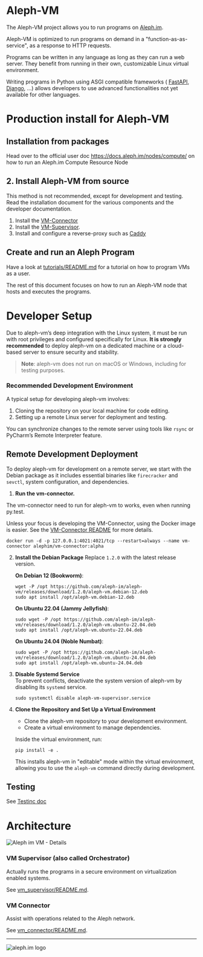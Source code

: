 # Aleph-VM

The Aleph-VM project allows you to run programs on [Aleph.im](https://aleph.im/).

Aleph-VM is optimized to run programs on demand in a "function-as-as-service",
as a response to HTTP requests.

Programs can be written in any language as long as they can run a web server.
They benefit from running in their own, customizable Linux virtual environment.

Writing programs in Python using ASGI compatible frameworks (
[FastAPI](https://github.com/tiangolo/fastapi), 
[Django](https://docs.djangoproject.com/en/3.0/topics/async/),
...) allows developers to use advanced functionalities not yet available for other languages.

# Production install for Aleph-VM
## Installation from packages


Head over to the  official user doc https://docs.aleph.im/nodes/compute/ on how to run an Aleph.im Compute Resource
Node

## 2. Install Aleph-VM from source

This method is not recommended, except for development and testing.
Read the installation document for the various components and the developer documentation. 

1. Install the [VM-Connector](./vm_connector/README.md)
2. Install the [VM-Supervisor](src/aleph/vm/orchestrator/README.md).
3. Install and configure a reverse-proxy such as [Caddy](./CONFIGURE_CADDY.md)

## Create and run an Aleph Program 

Have a look at [tutorials/README.md](tutorials/README.md) for a tutorial on how to program VMs
as a user.

The rest of this document focuses on how to run an Aleph-VM node that hosts and executes the programs. 

# Developer Setup

Due to aleph-vm’s deep integration with the Linux system, it must be run with root privileges and configured
specifically for Linux. **It is strongly recommended** to deploy aleph-vm on a dedicated machine or a cloud-based server
to ensure security and stability.

> **Note**: aleph-vm does not run on macOS or Windows, including for testing purposes.

### Recommended Development Environment

A typical setup for developing aleph-vm involves:

1. Cloning the repository on your local machine for code editing.
2. Setting up a remote Linux server for deployment and testing.

You can synchronize changes to the remote server using tools like `rsync` or PyCharm’s Remote Interpreter feature.

## Remote Development Deployment

To deploy aleph-vm for development on a remote server, we start with the Debian package as it includes essential binaries like `firecracker` and `sevctl`, system
   configuration, and dependencies.

1. **Run the vm-connector.**

The vm-connector need to run for aleph-vm to works, even when running py.test.

Unless your focus is developing the VM-Connector, using the Docker image is easier.
   See the [VM-Connector README](./vm_connector/README.md) for more details.

   ```shell
   docker run -d -p 127.0.0.1:4021:4021/tcp --restart=always --name vm-connector alephim/vm-connector:alpha
   ```

2. **Install the Debian Package**
   Replace `1.2.0` with the latest release version.

   **On Debian 12 (Bookworm)**:
   ```shell
   wget -P /opt https://github.com/aleph-im/aleph-vm/releases/download/1.2.0/aleph-vm.debian-12.deb
   sudo apt install /opt/aleph-vm.debian-12.deb
   ```

   **On Ubuntu 22.04 (Jammy Jellyfish)**:
   ```shell
   sudo wget -P /opt https://github.com/aleph-im/aleph-vm/releases/download/1.2.0/aleph-vm.ubuntu-22.04.deb
   sudo apt install /opt/aleph-vm.ubuntu-22.04.deb
   ```

   **On Ubuntu 24.04 (Noble Numbat)**:
   ```shell
   sudo wget -P /opt https://github.com/aleph-im/aleph-vm/releases/download/1.2.0/aleph-vm.ubuntu-24.04.deb
   sudo apt install /opt/aleph-vm.ubuntu-24.04.deb
   ```

3. **Disable Systemd Service**  
   To prevent conflicts, deactivate the system version of aleph-vm by disabling its `systemd` service.

   ```shell
   sudo systemctl disable aleph-vm-supervisor.service
   ```

4. **Clone the Repository and Set Up a Virtual Environment**
    - Clone the aleph-vm repository to your development environment.
    - Create a virtual environment to manage dependencies.

   Inside the virtual environment, run:

   ```shell
   pip install -e .
   ```

   This installs aleph-vm in "editable" mode within the virtual environment, allowing you to use the `aleph-vm` command
   directly during development.

## Testing
See [Testinc doc](./TESTING.md)

# Architecture

![Aleph im VM - Details](https://user-images.githubusercontent.com/404665/127126908-3225a633-2c36-4129-8766-9810f2fcd7d6.png)

### VM Supervisor (also called Orchestrator)

Actually runs the programs in a secure environment on virtualization enabled systems. 

See [vm_supervisor/README.md](src/aleph/vm/orchestrator/README.md).

### VM Connector

Assist with operations related to the Aleph network.

See [vm_connector/README.md](./vm_connector/README.md).

---

![aleph.im logo](https://aleph.im/assets/img/logo-wide.1832dbae.svg)
